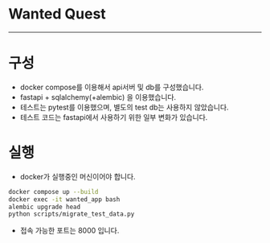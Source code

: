 # Wanted Quest
---

# 구성
- docker compose를 이용해서 api서버 및 db를 구성했습니다.
- fastapi + sqlalchemy(+alembic) 을 이용했습니다.
- 테스트는 pytest를 이용했으며, 별도의 test db는 사용하지 않았습니다.
- 테스트 코드는 fastapi에서 사용하기 위한 일부 변화가 있습니다.

# 실행
- docker가 실행중인 머신이어야 합니다.
```bash
docker compose up --build
docker exec -it wanted_app bash
alembic upgrade head
python scripts/migrate_test_data.py
```
- 접속 가능한 포트는 8000 입니다.

